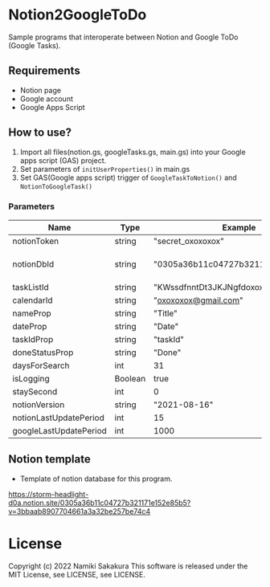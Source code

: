 # Notion2GoogleToDo
Sample programs that interoperate between Notion and Google ToDo (Google Tasks).

## Requirements
- Notion page
- Google account
- Google Apps Script

## How to use?
1. Import all files(notion.gs, googleTasks.gs, main.gs) into your Google apps script (GAS) project.
2. Set parameters of ```initUserProperties()``` in main.gs
3. Set GAS(Google apps script) trigger of ```GoogleTaskToNotion()``` and ```NotionToGoogleTask()```

### Parameters
|  Name  |  Type  | Example | Explanation |
| ---- | ---- | ---- | ---- |
|  notionToken  |  string  | "secret_oxoxoxox" | Notion token |
|  notionDbId  |  string  | "0305a36b11c04727b321171e152e85b5" | Notion database ID https://www.notion.so/0305a36b11c04727b321171e152e85b5?v=3bbaab8907704661a3a32be257be74c4|
|  taskListId  |  string  | "KWssdfnntDt3JKJNgfdoxoxoxox" | Google task list ID |
|  calendarId  |  string  | "oxoxoxox@gmail.com" | Google Calendar ID |
|  nameProp  |  string  | "Title" | Notion database task 'title' column name |
|  dateProp  |  string  | "Date" | Notion database 'task due' column name |
|  taskIdProp  |  string  | "taskId" | Notion database  'Google task ID' column name |
|  doneStatusProp  |  string  | "Done" | Notion database 'Commpleted status' column name |
|  daysForSearch  |  int  | 31 | How many days to look for deadlines from today. |
|  isLogging  |  Boolean  | true | Whether to keep a log or not |
|  staySecond  |  int  | 0 | Wait second when API request |
|  notionVersion |  string  | "2021-08-16" | Version of notion API |
|  notionLastUpdatePeriod |  int  | 15 | Extract only Notion tasks updated x minutes ago |
|  googleLastUpdatePeriod  |  int | 1000 | Extract only Google tasks updated x secondes ago |

## Notion template
- Template of notion database for this program.

https://storm-headlight-d0a.notion.site/0305a36b11c04727b321171e152e85b5?v=3bbaab8907704661a3a32be257be74c4

# License
Copyright (c) 2022 Namiki Sakakura
This software is released under the MIT License, see LICENSE, see LICENSE.
